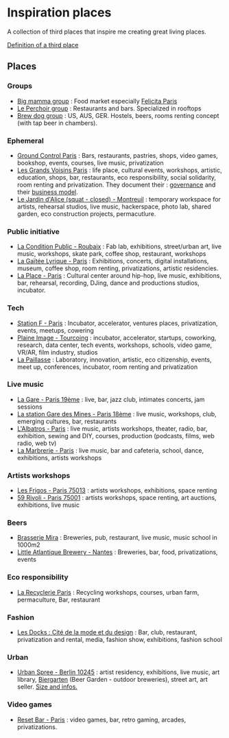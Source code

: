 # Inspiration places

A collection of third places that inspire me creating great living places.

[Definition of a third place](https://en.wikipedia.org/wiki/Third_place)

## Places

### Groups

* [Big mamma group](https://www.bigmammagroup.com/fr/accueil) : Food market especially [Felicita Paris](https://www.lafelicita.fr/)
* [Le Perchoir group](https://leperchoir.fr/en/) : Restaurants and bars. Specialized in rooftops
* [Brew dog group](https://www.brewdog.com/) : US, AUS, GER. Hostels, beers, rooms renting concept \(with tap beer in chambers\). 

### Ephemeral

* [Ground Control Paris](https://www.groundcontrolparis.com/) : Bars, restaurants, pastries, shops, video games, bookshop, events, courses, live music, privatization
* [Les Grands Voisins Paris](https://lesgrandsvoisins.org/) : life place, cultural events, workshops, artistic, education, shops, bar, restaurants, eco responsibility, social solidarity, room renting and privatization. They document their : [governance](https://lesgrandsvoisins.org/les-grands-voisins/gouvernance/) and their [business model](https://lesgrandsvoisins.org/les-grands-voisins/le-modele-economique/).
* [Le Jardin d'Alice (squat - closed) - Montreuil](http://paris.intersquat.org/les-lieux/le-jardin-d-alice/) : temporary workspace for artists, rehearsal studios, live music, hackerspace, photo lab, shared garden, eco construction projects, permacutlure. 

### Public initiative

* [La Condition Public - Roubaix](https://laconditionpublique.com/) : Fab lab, exhibitions, street/urban art, live music, workshops, skate park, coffee shop, restaurant, workshops
* [La Gaïtée Lyrique - Paris](https://gaite-lyrique.net/en) : Exhibitions, concerts, digital installations, museum, coffee shop, room renting, privatizations, artistic residencies. 
* [La Place - Paris](http://laplace.paris/) : Cultural center around hip-hop, live music, exhibitions, bar, rehearsal, recording, DJing, dance and productions studios, incubator. 

### Tech

* [Station F - Paris](https://www.plaine-images.fr/) : Incubator, accelerator, ventures places, privatization, events, meetups, cowering
* [Plaine Image - Tourcoing](https://www.plaine-images.fr/) : incubator, accelerator, startups, coworking, research, data center, tech events, workshops, schools, video game, VR/AR, film industry, studios
* [La Paillasse](https://lapaillasse.org/) : Laboratory, innovation, artistic, eco citizenship, events, meet up, conferences, incubator, room renting and privatization

### Live music

* [La Gare - Paris 19ème](https://www.lesinrocks.com/2017/09/news/une-gare-abandonnee-du-19e-transformee-en-club-de-jazz/) : live, bar, jazz club, intimates concerts, jam sessions
* [La station Gare des Mines - Paris 18ème](http://lastation.paris/) : live music, workshops, club, emerging cultures, bar, restaurants
* [L'Albatros - Paris](http://www.espacealbatros.fr/) : live music, artists workshops, theater, radio, bar, exhibition, sewing and DIY, courses, production (podcasts, films, web radio, web tv)
* [La Marbrerie - Paris](https://lamarbrerie.fr/) : live music, bar and cafeteria, school, dance, exhibitions, artists workshops

### Artists workshops

* [Les Frigos - Paris 75013](https://www.les-frigos.fr/) : artists workshops, exhibitions, space renting
* [59 Rivoli - Paris 75001](https://www.59rivoli.org/accueil/) : artists workshops, space renting, art auctions, exhibitions, live music

### Beers

* [Brasserie Mira](https://brasseriemira.fr/en/pub) : Breweries, pub, restaurant, live music, music school in 1000m2
* [Little Atlantique Brewery - Nantes](https://little-atlantique-brewery.fr/) : Breweries, bar, food, privatizations, events

### Eco responsibility

* [La Recyclerie Paris](http://www.larecyclerie.com/) : Recycling workshops, courses, urban farm, permaculture, Bar, restaurant

### Fashion

* [Les Docks : Cité de la mode et du design](https://www.citemodedesign.fr/en/) : Bar, club, restaurant, privatization and rental, media, fashion show, exhibitions, fashion school

### Urban 

- [Urban Spree - Berlin 10245](https://www.urbanspree.com/fr/) : artist residency, exhibitions, live music, art library, [Biergarten](https://en.wikipedia.org/wiki/Beer_garden) (Beer Garden - outdoor breweries), street art, art seller. [Size and infos.](https://www.urbanspree.com/useful/)

### Video games

-  [Reset Bar - Paris](http://www.reset.bar/) : video games, bar, retro gaming, arcades, privatizations.

